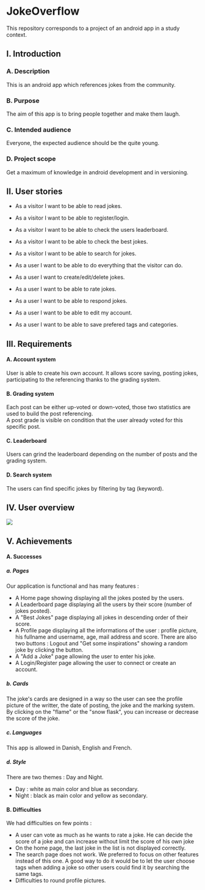 # JokeOverflow
This repository corresponds to a project of an android app in a study context.
## I. Introduction
### A. Description
This is an android app which references jokes from the community. 
### B. Purpose
The aim of this app is to bring people together and make them laugh.
### C. Intended audience
Everyone, the expected audience should be the quite young.
### D. Project scope
Get a maximum of knowledge in android development and in versioning.

## II. User stories
- As a visitor I want to be able to read jokes.
- As a visitor I want to be able to register/login.
- As a visitor I want to be able to check the users leaderboard.
- As a visitor I want to be able to check the best jokes.
- As a visitor I want to be able to search for jokes.
 
- As a user I want to be able to do everything that the visitor can do.
- As a user I want to create/edit/delete jokes.
- As a user I want to be able to rate jokes.
- As a user I want to be able to respond jokes.
- As a user I want to be able to edit my account.
- As a user I want to be able to save prefered tags and categories.
## III. Requirements
#### A.  Account system
User is able to create his own account. It allows score saving, posting jokes, participating to the referencing
 thanks to the grading system.
#### B. Grading system
Each post can be either up-voted or down-voted, those two statistics are used to build the post referencing.  
A post grade is visible on condition that the user already voted for this specific post.
#### C. Leaderboard
Users can grind the leaderboard depending on the number of posts and the grading system.
#### D. Search system
The users can find specific jokes by filtering by tag (keyword).

## IV. User overview

![](https://cdn.discordapp.com/attachments/667443778478407680/955113753270157373/unknown.png)

## V. Achievements

#### A. Successes
##### a. Pages
Our application is functional and has many features :

- A Home page showing displaying all the jokes posted by the users.
- A Leaderboard page displaying all the users by their score (number of jokes posted).
- A "Best Jokes" page displaying all jokes in descending order of their score.
- A Profile page displaying all the informations of the user : profile picture, his fullname and username, age, mail address and score. There are also two buttons : Logout and "Get some inspirations" showing a random joke by clicking the button. 
- A "Add a Joke" page allowing the user to enter his joke.
- A Login/Register page allowing the user to connect or create an account.

##### b. Cards
The joke's cards are designed in a way so the user can see the profile picture of the writter, the date of posting, the joke and the marking system. By clicking on the "flame" or the "snow flask", you can increase or decrease the score of the joke.

##### c. Languages
This app is allowed in Danish, English and French.

##### d. Style
There are two themes : Day and Night.

- Day : white as main color and blue as secondary.
- Night : black as main color and yellow as secondary.
#### B. Difficulties

We had difficulties on few points :

- A user can vote as much as he wants to rate a joke. He can decide the score of a joke and can increase without limit the score of his own joke
- On the home page, the last joke in the list is not displayed correctly.
- The search page does not work. We preferred to focus on other features instead of this one. A good way to do it would be to let the user choose tags when adding a joke so other users could find it by searching the same tags.
- Difficulties to round profile pictures.
